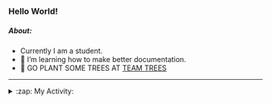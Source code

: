 ### Hello World!

##### About:
- Currently I am a student.
- 🌱 I’m learning how to make better documentation.
- 🌱 GO PLANT SOME TREES AT [TEAM TREES](https://teamtrees.org/)

---
<details>
  <summary>:zap: My Activity:</summary>
  
<!--START_SECTION:waka-->
![Code Time](http://img.shields.io/badge/Code%20Time-1%2C126%20hrs%2024%20mins-blue)

**I'm a Night 🦉** 

```text
🌞 Morning                1164 commits        ██░░░░░░░░░░░░░░░░░░░░░░░   08.41 % 
🌆 Daytime                5115 commits        █████████░░░░░░░░░░░░░░░░   36.96 % 
🌃 Evening                3957 commits        ███████░░░░░░░░░░░░░░░░░░   28.60 % 
🌙 Night                  3602 commits        ███████░░░░░░░░░░░░░░░░░░   26.03 % 
```
📅 **I'm Most Productive on Wednesday** 

```text
Monday                   2144 commits        ████░░░░░░░░░░░░░░░░░░░░░   15.49 % 
Tuesday                  1717 commits        ███░░░░░░░░░░░░░░░░░░░░░░   12.41 % 
Wednesday                3260 commits        ██████░░░░░░░░░░░░░░░░░░░   23.56 % 
Thursday                 1609 commits        ███░░░░░░░░░░░░░░░░░░░░░░   11.63 % 
Friday                   1334 commits        ██░░░░░░░░░░░░░░░░░░░░░░░   09.64 % 
Saturday                 1267 commits        ██░░░░░░░░░░░░░░░░░░░░░░░   09.16 % 
Sunday                   2507 commits        █████░░░░░░░░░░░░░░░░░░░░   18.12 % 
```


📊 **This Week I Spent My Time On** 

```text
🔥 Editors: 
VS Code                  3 hrs 28 mins       █████████████████████████   100.00 % 

🐱‍💻 Projects: 
praise                   2 hrs 46 mins       ████████████████████░░░░░   79.70 % 
discord-bot              30 mins             ████░░░░░░░░░░░░░░░░░░░░░   14.49 % 
CSF22                    12 mins             █░░░░░░░░░░░░░░░░░░░░░░░░   05.81 % 
```


 Last Updated on 22/05/2023 17:07:58 UTC
<!--END_SECTION:waka-->
</details>
